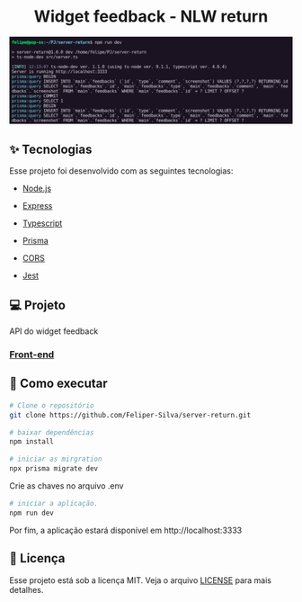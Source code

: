 <h1 align="center">Widget feedback - NLW return</h1>

<img src="./.github/Screenshot from 2022-05-08 12-42-28.png" />

## :sparkles: Tecnologias

Esse projeto foi desenvolvido com as seguintes tecnologias:

- [Node.js](https://nodejs.org)
- [Express](https://expressjs.com/pt-br/)
- [Typescript](https://www.typescriptlang.org/)
- [Prisma](https://www.prisma.io/)

- [CORS](https://www.npmjs.com/package/nextjs-cors)
- [Jest](https://jestjs.io/pt-BR/)

## :computer: Projeto

API do widget feedback

### [Front-end](https://github.com/Feliper-Silva/return-web)

## :rocket: Como executar

```sh
# Clone o repositório
git clone https://github.com/Feliper-Silva/server-return.git
```

```sh
# baixar dependências
npm install
```

```sh
# iniciar as mirgration
npx prisma migrate dev
```


Crie as chaves no arquivo .env

```sh
# iniciar a aplicação.
npm run dev
```

Por fim, a aplicação estará disponível em http://localhost:3333

## :page_facing_up: Licença

Esse projeto está sob a licença MIT. Veja o arquivo [LICENSE](LICENSE.md) para mais detalhes.
